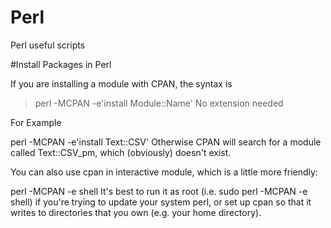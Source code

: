 # Perl
Perl useful scripts

#Install Packages in Perl


If you are installing a module with CPAN, the syntax is

> perl -MCPAN -e'install Module::Name'
>No extension needed

For Example

perl -MCPAN -e'install Text::CSV'
Otherwise CPAN will search for a module called Text::CSV_pm, which (obviously) doesn't exist.

You can also use cpan in interactive module, which is a little more friendly:

perl -MCPAN -e shell
It's best to run it as root (i.e. sudo perl -MCPAN -e shell) if you're trying to update your system perl, or set up cpan so that it writes to directories that you own (e.g. your home directory).
